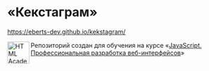 # «Кекстаграм»

https://eberts-dev.github.io/kekstagram/

<a href="https://htmlacademy.ru/intensive/javascript"><img align="left" width="50" height="50" alt="HTML Academy" src="https://up.htmlacademy.ru/static/img/intensive/javascript/logo-for-github-2.png"></a>

Репозиторий создан для обучения на курсе 
«[JavaScript. Профессиональная разработка веб-интерфейсов](https://htmlacademy.ru/intensive/javascript)»
